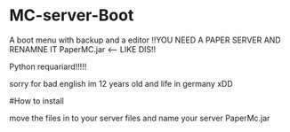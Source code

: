# MC-server-Boot
A boot menu with backup and a editor
!!YOU NEED A PAPER SERVER AND RENAMNE IT PaperMC.jar <-- LIKE DIS!!

Python requariard!!!!!

sorry for bad english im 12 years old and life in germany xDD

#How to install

move the files in to your server files 
and name your server PaperMc.jar
